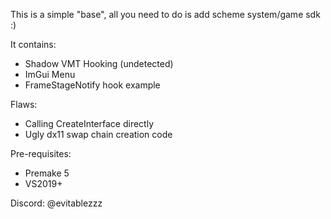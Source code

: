 This is a simple "base", all you need to do is add scheme system/game sdk :)

It contains:
- Shadow VMT Hooking (undetected)
- ImGui Menu
- FrameStageNotify hook example

Flaws:
- Calling CreateInterface directly
- Ugly dx11 swap chain creation code

Pre-requisites:
- Premake 5
- VS2019+

Discord: @evitablezzz
